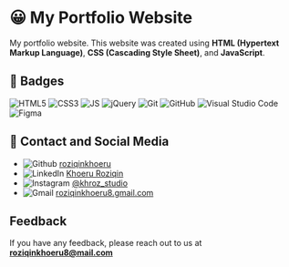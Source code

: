 # 😀 My Portfolio Website

My portfolio website. This website was created using **HTML (Hypertext Markup Language)**, **CSS (Cascading Style Sheet)**, and **JavaScript**.

## 📛 Badges

![HTML5](https://img.shields.io/badge/HTML5-E34F26?style=flat&logo=html5&logoColor=white)
![CSS3](https://img.shields.io/badge/CSS3-1572B6?style=flat&logo=css3&logoColor=white)
![JS](https://img.shields.io/badge/JavaScript-F7DF1E?style=flat&logo=javascript&logoColor=black)
![jQuery](https://img.shields.io/badge/jquery-%230769AD.svg?style=flat&logo=jquery&logoColor=white)
![Git](https://img.shields.io/badge/git-%23F05033.svg?style=flat&logo=git&logoColor=white)
![GitHub](https://img.shields.io/badge/github-%23121011.svg?style=flat&logo=github&logoColor=white)
![Visual Studio Code](https://img.shields.io/badge/Visual%20Studio%20Code-0078d7.svg?style=flat&logo=visual-studio-code&logoColor=white)
![Figma](https://img.shields.io/badge/figma-%23F24E1E.svg?style=flat&logo=figma&logoColor=white)

## 👋 Contact and Social Media

- ![Github](https://img.shields.io/badge/GitHub-100000?style=flat&logo=github&logoColor=white) [roziqinkhoeru](https://github.com/roziqinkhoeru)
- ![LinkedIn](https://img.shields.io/badge/LinkedIn-0077B5?style=flat&logo=linkedin&logoColor=white) [Khoeru Roziqin](https://www.linkedin.com/in/roziqinkhoeru)
- ![Instagram](https://img.shields.io/badge/Instagram-E4405F?style=flat&logo=instagram&logoColor=white) [@khroz_studio](https://www.instagram.com/khroz_studio/)
- ![Gmail](https://img.shields.io/badge/Gmail-D14836?style=flat&logo=gmail&logoColor=white) [roziqinkhoeru8.gmail.com](mailto:roziqinkhoeru8@gmail.com?)

## Feedback

If you have any feedback, please reach out to us at **roziqinkhoeru8@mail.com**
